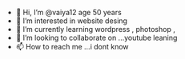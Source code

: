- 👋 Hi, I’m @vaiya12 age 50 years
- 👀 I’m interested in website desing 
- 🌱 I’m currently learning wordpress , photoshop ,   
- 💞️ I’m looking to collaborate on ...youtube leaning 
- 📫 How to reach me ...i dont know 

<!---
vaiya12/vaiya12 is a ✨ special ✨ repository because its `README.md` (this file) appears on your GitHub profile.
You can click the Preview link to take a look at your changes.
